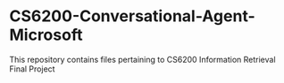 # CS6200-Conversational-Agent-Microsoft
This repository contains files pertaining to CS6200 Information Retrieval Final Project
